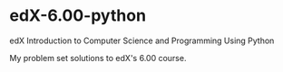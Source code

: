 # edX-6.00-python
edX Introduction to Computer Science and Programming Using Python

My problem set solutions to edX's 6.00 course. 
